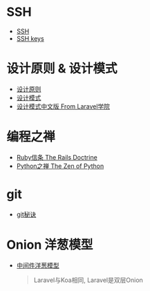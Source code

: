 #  SSH
- [SSH](https://wiki.archlinux.org/index.php/Secure_Shell_(%E7%AE%80%E4%BD%93%E4%B8%AD%E6%96%87))
- [SSH keys](https://wiki.archlinux.org/index.php/SSH_keys_(%E7%AE%80%E4%BD%93%E4%B8%AD%E6%96%87))

# 设计原则 & 设计模式

- [设计原则](https://openset.gitbooks.io/laravel/content/)
- [设计模式](https://github.com/domnikl/DesignPatternsPHP)
- [设计模式中文版 From Laravel学院](http://laravelacademy.org/post/2465.html)

# 编程之禅

- [Ruby信条 The Rails Doctrine](http://rubyonrails.org/doctrine/zh_cn)
- [Python之禅 The Zen of Python](https://jimolonely.gitbooks.io/pythonwell/content/python%E4%B9%8B%E7%A6%85.html)

# git

- [git秘诀](https://github.com/geeeeeeeeek/git-recipes)

# Onion 洋葱模型

- [中间件洋葱模型](https://eggjs.org/zh-cn/intro/egg-and-koa.html#koa)
  > Laravel与Koa相同, Laravel是双层Onion
 
  
